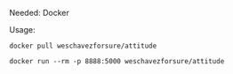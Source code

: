 Needed: Docker

Usage: 

```docker pull weschavezforsure/attitude``` 

```docker run --rm -p 8888:5000 weschavezforsure/attitude``` 
